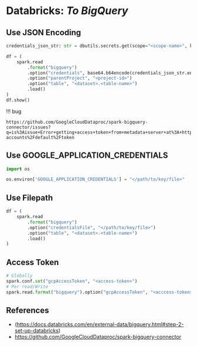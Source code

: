 # Databricks: _To BigQuery_

## Use JSON Encoding

```python
credentials_json_str: str = dbutils.secrets.get(scope="<scope-name>", key="<secret-key-name>")

df = (
    spark.read
        .format("bigquery")
        .option("credentials", base64.b64encode(credentials_json_str.encode()).decode('utf-8'))
        .option("parentProject", "<project-id>")
        .option("table", "<dataset>.<table-name>")
        .load()
)
df.show()
```

!!! bug

    https://github.com/GoogleCloudDataproc/spark-bigquery-connector/issues?q=is%3Aissue+Error+getting+access+token+from+metadata+server+at%3A+http%3A%2F%2F169.254.169.254%2FcomputeMetadata%2Fv1%2Finstance%2Fservice-accounts%2Fdefault%2Ftoken

## Use GOOGLE_APPLICATION_CREDENTIALS

```python
import os

os.environ['GOOGLE_APPLICATION_CREDENTIALS'] = "</path/to/key/file>"
```

## Use Filepath

```python
df = (
    spark.read
        .format("bigquery")
        .option("credentialsFile", "</path/to/key/file>")
        .option("table", "<dataset>.<table-name>")
        .load()
)
```

## Access Token

```python
# Globally
spark.conf.set("gcpAccessToken", "<access-token>")
# Per read/Write
spark.read.format("bigquery").option("gcpAccessToken", "<acccess-token>")
```

## References

* (https://docs.databricks.com/en/external-data/bigquery.html#step-2-set-up-databricks)
* https://github.com/GoogleCloudDataproc/spark-bigquery-connector
